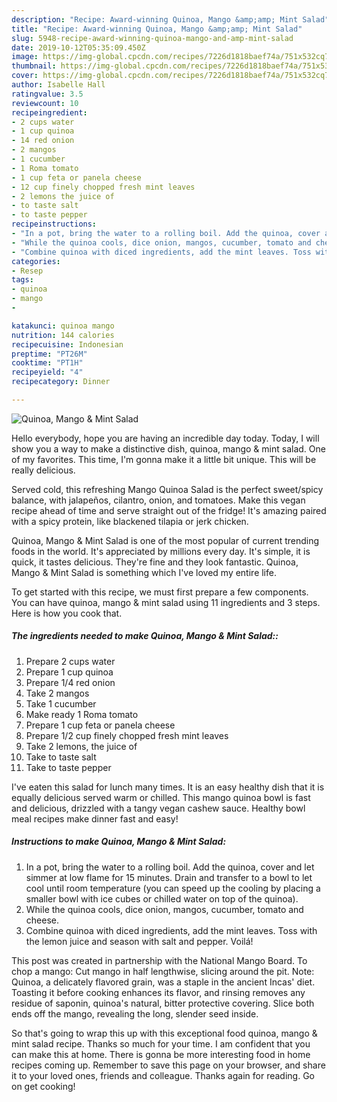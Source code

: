 ```yaml
---
description: "Recipe: Award-winning Quinoa, Mango &amp;amp; Mint Salad"
title: "Recipe: Award-winning Quinoa, Mango &amp;amp; Mint Salad"
slug: 5948-recipe-award-winning-quinoa-mango-and-amp-mint-salad
date: 2019-10-12T05:35:09.450Z
image: https://img-global.cpcdn.com/recipes/7226d1818baef74a/751x532cq70/quinoa-mango-mint-salad-recipe-main-photo.jpg
thumbnail: https://img-global.cpcdn.com/recipes/7226d1818baef74a/751x532cq70/quinoa-mango-mint-salad-recipe-main-photo.jpg
cover: https://img-global.cpcdn.com/recipes/7226d1818baef74a/751x532cq70/quinoa-mango-mint-salad-recipe-main-photo.jpg
author: Isabelle Hall
ratingvalue: 3.5
reviewcount: 10
recipeingredient:
- 2 cups water
- 1 cup quinoa
- 14 red onion
- 2 mangos
- 1 cucumber
- 1 Roma tomato
- 1 cup feta or panela cheese
- 12 cup finely chopped fresh mint leaves
- 2 lemons the juice of
- to taste salt
- to taste pepper
recipeinstructions:
- "In a pot, bring the water to a rolling boil. Add the quinoa, cover and let simmer at low flame for 15 minutes. Drain and transfer to a bowl to let cool until room temperature (you can speed up the cooling by placing a smaller bowl with ice cubes or chilled water on top of the quinoa)."
- "While the quinoa cools, dice onion, mangos, cucumber, tomato and cheese."
- "Combine quinoa with diced ingredients, add the mint leaves. Toss with the lemon juice and season with salt and pepper. Voilá!"
categories:
- Resep
tags:
- quinoa
- mango
- 

katakunci: quinoa mango 
nutrition: 144 calories
recipecuisine: Indonesian
preptime: "PT26M"
cooktime: "PT1H"
recipeyield: "4"
recipecategory: Dinner

---
```



![Quinoa, Mango &amp; Mint Salad](https://img-global.cpcdn.com/recipes/7226d1818baef74a/751x532cq70/quinoa-mango-mint-salad-recipe-main-photo.jpg)

Hello everybody, hope you are having an incredible day today. Today, I will show you a way to make a distinctive dish, quinoa, mango &amp; mint salad. One of my favorites. This time, I'm gonna make it a little bit unique. This will be really delicious.

Served cold, this refreshing Mango Quinoa Salad is the perfect sweet/spicy balance, with jalapeños, cilantro, onion, and tomatoes. Make this vegan recipe ahead of time and serve straight out of the fridge! It&#39;s amazing paired with a spicy protein, like blackened tilapia or jerk chicken.

Quinoa, Mango &amp; Mint Salad is one of the most popular of current trending foods in the world. It's appreciated by millions every day. It's simple, it is quick, it tastes delicious. They're fine and they look fantastic. Quinoa, Mango &amp; Mint Salad is something which I've loved my entire life.


To get started with this recipe, we must first prepare a few components. You can have quinoa, mango &amp; mint salad using 11 ingredients and 3 steps. Here is how you cook that.

##### The ingredients needed to make Quinoa, Mango &amp; Mint Salad::

1. Prepare 2 cups water
1. Prepare 1 cup quinoa
1. Prepare 1/4 red onion
1. Take 2 mangos
1. Take 1 cucumber
1. Make ready 1 Roma tomato
1. Prepare 1 cup feta or panela cheese
1. Prepare 1/2 cup finely chopped fresh mint leaves
1. Take 2 lemons, the juice of
1. Take to taste salt
1. Take to taste pepper


I&#39;ve eaten this salad for lunch many times. It is an easy healthy dish that it is equally delicious served warm or chilled. This mango quinoa bowl is fast and delicious, drizzled with a tangy vegan cashew sauce. Healthy bowl meal recipes make dinner fast and easy! 

##### Instructions to make Quinoa, Mango &amp; Mint Salad:

1. In a pot, bring the water to a rolling boil. Add the quinoa, cover and let simmer at low flame for 15 minutes. Drain and transfer to a bowl to let cool until room temperature (you can speed up the cooling by placing a smaller bowl with ice cubes or chilled water on top of the quinoa).
1. While the quinoa cools, dice onion, mangos, cucumber, tomato and cheese.
1. Combine quinoa with diced ingredients, add the mint leaves. Toss with the lemon juice and season with salt and pepper. Voilá!


This post was created in partnership with the National Mango Board. To chop a mango: Cut mango in half lengthwise, slicing around the pit. Note: Quinoa, a delicately flavored grain, was a staple in the ancient Incas&#39; diet. Toasting it before cooking enhances its flavor, and rinsing removes any residue of saponin, quinoa&#39;s natural, bitter protective covering. Slice both ends off the mango, revealing the long, slender seed inside. 

So that's going to wrap this up with this exceptional food quinoa, mango &amp; mint salad recipe. Thanks so much for your time. I am confident that you can make this at home. There is gonna be more interesting food in home recipes coming up. Remember to save this page on your browser, and share it to your loved ones, friends and colleague. Thanks again for reading. Go on get cooking!
